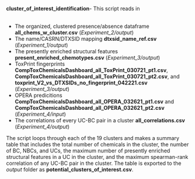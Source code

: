 **cluster_of_interest_identification**- This script reads in
<br>
<br>
- The organized, clustered presence/absence dataframe **all_chems_w_cluster.csv** (*Experiment_2/output*)
- The name/CASRN/DTXSID mapping **dtxsid_name_ref.csv** (*Experiment_1/output*)
- The presently enriched structural features **present_enriched_chemotypes.csv** (*Experiment_3/output*)
- ToxPrint fingerprints **CompToxChemicalsDashboard_all_ToxPrint_030721_pt1.csv**, **CompToxChemicalsDashboard_all_ToxPrint_030721_pt2.csv**, and **toxprint_V2_vs_DTXSIDs_no_fingerprint_042221.csv** (*Experiment_3/output*)
-  OPERA predicitions **CompToxChemicalsDashboard_all_OPERA_032621_pt1.csv** and **CompToxChemicalsDashboard_all_OPERA_032621_pt2.csv** (*Experiment_4/input*)
-  The correlations of every UC-BC pair in a cluster **all_correlations.csv** (*Experiment_4/output*)

The script loops through each of the 19 clusters and makes a summary table that includes the total number of chemicals in the cluster, the number of BC, NBCs, and UCs, the maximum number of presently enriched structural features in a UC in the cluster, and the maximum spearman-rank correlation of any UC-BC pair in the cluster. The table is exported to the *output* folder as **potential_clusters_of_interest.csv**.

